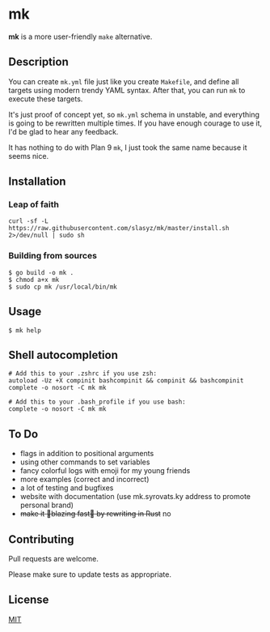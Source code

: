 # mk

**mk** is a more user-friendly `make` alternative.


## Description

You can create `mk.yml` file just like you create `Makefile`, and define all targets using modern trendy YAML syntax. After that, you can run `mk` to execute these targets.

It's just proof of concept yet, so `mk.yml` schema in unstable, and everything is going to be rewritten multiple times. If you have enough courage to use it, I'd be glad to hear any feedback.

It has nothing to do with Plan 9 `mk`, I just took the same name because it seems nice.


## Installation

### Leap of faith
```shell
curl -sf -L https://raw.githubusercontent.com/slasyz/mk/master/install.sh 2>/dev/null | sudo sh
```

### Building from sources

```shell
$ go build -o mk .
$ chmod a+x mk
$ sudo cp mk /usr/local/bin/mk
```


## Usage

```shell
$ mk help
```

## Shell autocompletion

```shell
# Add this to your .zshrc if you use zsh:
autoload -Uz +X compinit bashcompinit && compinit && bashcompinit
complete -o nosort -C mk mk

# Add this to your .bash_profile if you use bash:
complete -o nosort -C mk mk
```

## To Do

* flags in addition to positional arguments
* using other commands to set variables
* fancy colorful logs with emoji for my young friends
* more examples (correct and incorrect)
* a lot of testing and bugfixes
* website with documentation (use mk.syrovats.ky address to promote personal brand)
* ~~make it :rocket:blazing fast:rocket: by rewriting in Rust~~ no


## Contributing

Pull requests are welcome.

Please make sure to update tests as appropriate.

## License
[MIT](https://choosealicense.com/licenses/mit/)

